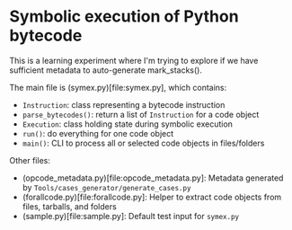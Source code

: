 # Symbolic execution of Python bytecode

This is a learning experiment
where I'm trying to explore
if we have sufficient metadata
to auto-generate mark_stacks().

The main file is (symex.py)[file:symex.py], which contains:

- `Instruction`: class representing a bytecode instruction
- `parse_bytecodes()`: return a list of `Instruction` for a code object
- `Execution`: class holding state during symbolic execution
- `run()`: do everything for one code object
- `main()`: CLI to process all or selected code objects in files/folders

Other files:

- (opcode_metadata.py)[file:opcode_metadata.py]:
  Metadata generated by `Tools/cases_generator/generate_cases.py`
- (forallcode.py)[file:forallcode.py]:
  Helper to extract code objects from files, tarballs, and folders
- (sample.py)[file:sample.py]:
  Default test input for `symex.py`

